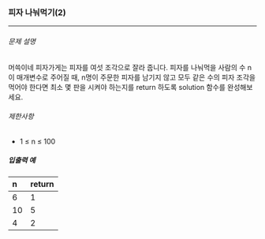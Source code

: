 ### 피자 나눠먹기(2)
***

###### 문제 설명
머쓱이네 피자가게는 피자를 여섯 조각으로 잘라 줍니다. 피자를 나눠먹을 사람의 수 n이 매개변수로 주어질 때, n명이 주문한 피자를 남기지 않고 모두 같은 수의 피자 조각을 먹어야 한다면 최소 몇 판을 시켜야 하는지를 return 하도록 solution 함수를 완성해보세요.

###### 제한사항
- 1 ≤ n ≤ 100

##### 입출력 예

|n|	return|
|:--|:--|
|6|1|
|10|5|
|4|2|

